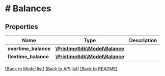 # # Balances

## Properties

Name | Type | Description | Notes
------------ | ------------- | ------------- | -------------
**overtime_balance** | [**\PristimeSdk\Model\Balance**](Balance.md) |  |
**flextime_balance** | [**\PristimeSdk\Model\Balance**](Balance.md) |  |

[[Back to Model list]](../../README.md#models) [[Back to API list]](../../README.md#endpoints) [[Back to README]](../../README.md)
